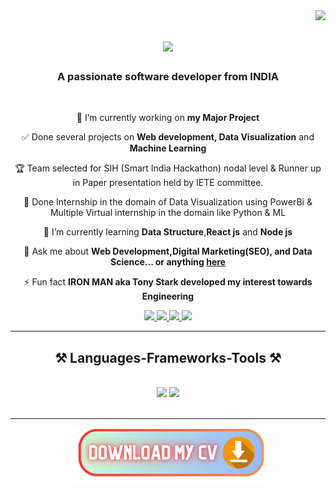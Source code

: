 <img align="right" src="https://visitor-badge.laobi.icu/badge?page_id=SagarBokade.SagarBokade"/>

<h1 align="center">
    <img src="https://readme-typing-svg.herokuapp.com/?font=Righteous&size=35&center=true&vCenter=true&width=500&height=70&duration=4000&lines=Hi+There!+👋;+I'm+Sagar+Bokade!;" />
</h1>

<h3 align="center">A passionate software developer from INDIA </h3>

<br/>

<div align="center">
 
 🔭 I’m currently working on **my Major Project** 
 
 ✅ Done several projects on **Web development, Data Visualization** and **Machine Learning**

 🏆 Team selected for SIH (Smart India Hackathon) nodal level & Runner up in Paper presentation held by IETE committee. 

 🚀 Done Internship in the domain of Data Visualization using PowerBi & Multiple Virtual internship in the domain like Python & ML
 
 🌱 I’m currently learning **Data Structure**,**React js** and **Node js**

💬 Ask me about **Web Development,Digital Marketing(SEO),  and Data Science... or anything [here](https://github.com/SagarBokade/SagarBokade/issues)**

⚡ Fun fact **IRON MAN aka Tony Stark developed my interest towards Engineering**

 </div>
 
<div align="center"> 
  <a href="sagarnbokade@gmail.com">
    <img src="https://img.shields.io/badge/Gmail-333333?style=for-the-badge&logo=gmail&logoColor=red" />
  </a>
  <a href="https://www.linkedin.com/in/sagar-bokade/" target="_blank">
    <img src="https://img.shields.io/badge/LinkedIn-0077B5?style=for-the-badge&logo=linkedin&logoColor=white" target="_blank" />
  </a>
  <a href="https://leetcode.com/Sagar_Bokade/" target="_blank">
     <img src="https://img.shields.io/badge/LeetCode-000000?style=for-the-badge&logo=LeetCode&logoColor=#d16c06" /> 
  </a>
  <a href="https://x.com/sagarnbokade/" target="_blank"t>
    <img src="https://img.shields.io/badge/Twitter-0077B5?style=for-the-badge&logo=X&logoColor=white" target="_blank" />
  </a>
</div>

 <hr/>
 
<h2 align="center">⚒️ Languages-Frameworks-Tools ⚒️</h2>
<br/>
<div align="center">
    <img src="https://skillicons.dev/icons?i=bootstrap,html,css,vscode,github,figma,git,r" />
    <img src="https://skillicons.dev/icons?i=python,javascript,firebase,c,java,mysql" /><br>
</div>

<br/>
<hr/>


<!---<div align="center">
  <h2>🐍 My Contributions 🐍</h2>
  <br>
  <img alt="snake eating my contributions" src="https://raw.githubusercontent.com/SagarBokade/SagarBokade/output/github-contribution-grid-snake.svg" />
  
  <br/><br/><br/>
</div>

<hr/>

<h2 align="center">⚡ Stats ⚡</h2>
<br>
<div align=center>
  <img width=390 src="https://streak-stats.demolab.com"/>
  <img width=390 src="https://github-readme-stats.vercel.app"/>
  <br/>
  <img width=325 align="center" src="https://github-readme-stats.vercel.app" />
</div>

<br/><br/>

<hr/>

<br/>-->

<div align="center">
<a href='https://drive.google.com/file/d/1CUONr3LefU4LJ_CdwzXZsnsD-Vs3oMd5/view?usp=drive_link' target='_blank'><img src='Download My CV (1).png' border='0' alt='Download my resume' /></a>
</div>


<br/>
